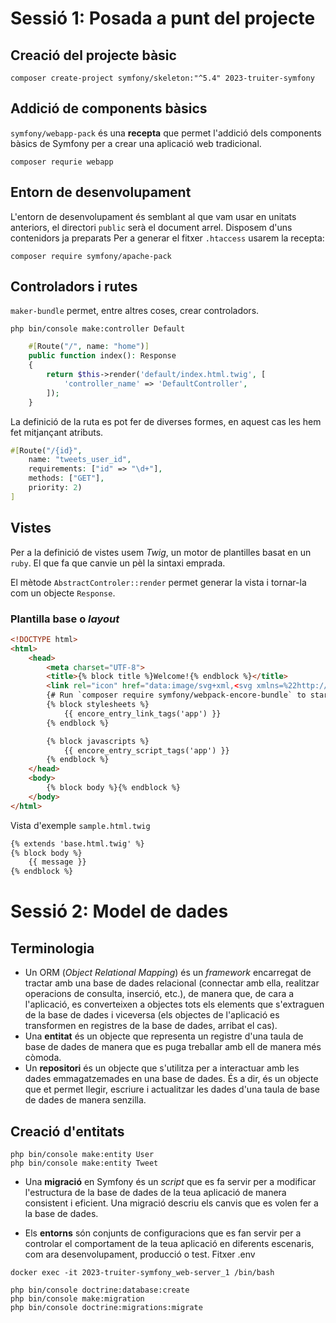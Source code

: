 # Sessió 1: Posada a punt del projecte

## Creació del projecte bàsic 
```
composer create-project symfony/skeleton:"^5.4" 2023-truiter-symfony
```

## Addició de components bàsics

`symfony/webapp-pack` és una **recepta** que permet l'addició dels components bàsics de
Symfony per a crear una aplicació web tradicional.

```
composer requrie webapp
```

## Entorn de desenvolupament

L'entorn de desenvolupament és semblant al que vam usar en unitats anteriors, el 
directori `public` serà el document arrel. Disposem d'uns contenidors ja preparats
Per a generar el fitxer `.htaccess` usarem la recepta:

```
composer require symfony/apache-pack
```

## Controladors i rutes

`maker-bundle` permet, entre altres coses, crear controladors.

```
php bin/console make:controller Default
```


```php
    #[Route("/", name: "home")]
    public function index(): Response
    {
        return $this->render('default/index.html.twig', [
            'controller_name' => 'DefaultController',
        ]);
    }
``` 

La definició de la ruta es pot fer de diverses formes, en aquest cas 
les hem fet mitjançant atributs.

```php
#[Route("/{id}", 
    name: "tweets_user_id", 
    requirements: ["id" => "\d+"], 
    methods: ["GET"], 
    priority: 2)
]
```

## Vistes

Per a la definició de vistes usem *Twig*, un motor de plantilles basat en
un `ruby`. El que fa que canvie un pèl la sintaxi emprada.

El mètode `AbstractControler::render` permet generar la vista i tornar-la 
com un objecte `Response`.

### Plantilla base o _layout_

```html
<!DOCTYPE html>
<html>
    <head>
        <meta charset="UTF-8">
        <title>{% block title %}Welcome!{% endblock %}</title>
        <link rel="icon" href="data:image/svg+xml,<svg xmlns=%22http://www.w3.org/2000/svg%22 viewBox=%220 0 128 128%22><text y=%221.2em%22 font-size=%2296%22>⚫️</text></svg>">
        {# Run `composer require symfony/webpack-encore-bundle` to start using Symfony UX #}
        {% block stylesheets %}
            {{ encore_entry_link_tags('app') }}
        {% endblock %}

        {% block javascripts %}
            {{ encore_entry_script_tags('app') }}
        {% endblock %}
    </head>
    <body>
        {% block body %}{% endblock %}
    </body>
</html>
```

Vista d'exemple `sample.html.twig` 

```html
{% extends 'base.html.twig' %}
{% block body %}
    {{ message }}
{% endblock %}
```

# Sessió 2: Model de dades

## Terminologia

- Un ORM (_Object Relational Mapping_) és un _framework_ encarregat de tractar amb una base de 
dades relacional (connectar amb ella, realitzar operacions de consulta, inserció, etc.), 
de manera que, de cara a l'aplicació, es converteixen a objectes tots els elements 
que s'extraguen de la base de dades i viceversa (els objectes de l'aplicació es transformen 
en registres de la base de dades, arribat el cas).
- Una **entitat** és un objecte que representa un registre d'una taula de base de dades de manera que es puga
treballar amb ell de manera més còmoda.
- Un **repositori** és un objecte que s'utilitza per a interactuar amb les dades emmagatzemades en una base de dades. 
És a dir, és un objecte que et permet llegir, escriure i actualitzar les dades d'una taula de base de dades de 
manera senzilla.

## Creació d'entitats

```
php bin/console make:entity User
php bin/console make:entity Tweet
```

- Una **migració** en Symfony és un _script_ que es fa servir per a modificar l'estructura de la base de dades 
de la teua aplicació de manera consistent i eficient. Una migració descriu els canvis que es volen fer a la base
de dades.

- Els **entorns** són conjunts de configuracions que es fan servir per a controlar el comportament de la teua 
aplicació en diferents escenaris, com ara desenvolupament, producció o test. Fitxer .env

```
docker exec -it 2023-truiter-symfony_web-server_1 /bin/bash
```

```
php bin/console doctrine:database:create
php bin/console make:migration
php bin/console doctrine:migrations:migrate
``` 
